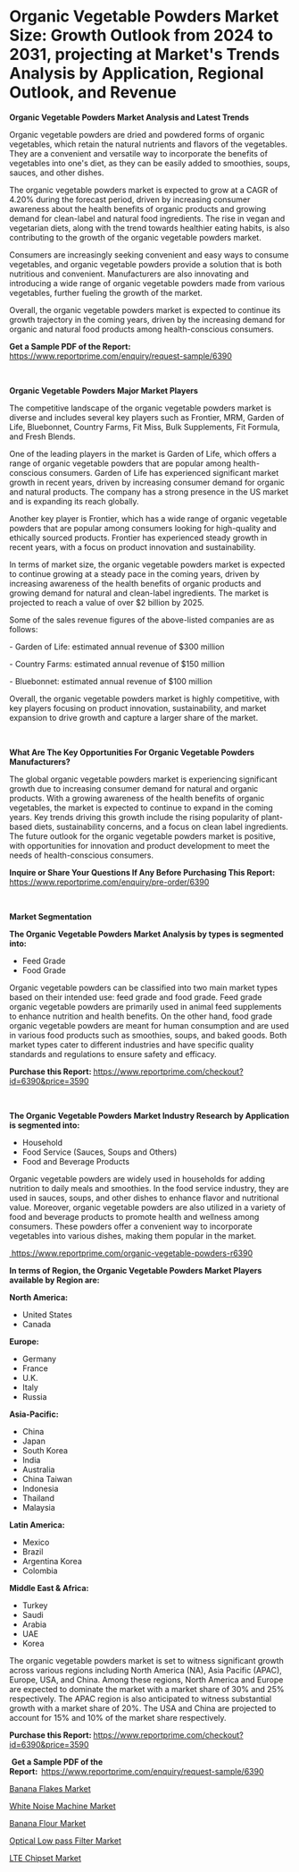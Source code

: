 <p><h1>Organic Vegetable Powders Market Size: Growth Outlook from 2024 to 2031, projecting at Market's Trends Analysis by Application, Regional Outlook, and Revenue</h1></p><p><strong>Organic Vegetable Powders Market Analysis and Latest Trends</strong></p>
<p><p>Organic vegetable powders are dried and powdered forms of organic vegetables, which retain the natural nutrients and flavors of the vegetables. They are a convenient and versatile way to incorporate the benefits of vegetables into one's diet, as they can be easily added to smoothies, soups, sauces, and other dishes.</p><p>The organic vegetable powders market is expected to grow at a CAGR of 4.20% during the forecast period, driven by increasing consumer awareness about the health benefits of organic products and growing demand for clean-label and natural food ingredients. The rise in vegan and vegetarian diets, along with the trend towards healthier eating habits, is also contributing to the growth of the organic vegetable powders market.</p><p>Consumers are increasingly seeking convenient and easy ways to consume vegetables, and organic vegetable powders provide a solution that is both nutritious and convenient. Manufacturers are also innovating and introducing a wide range of organic vegetable powders made from various vegetables, further fueling the growth of the market.</p><p>Overall, the organic vegetable powders market is expected to continue its growth trajectory in the coming years, driven by the increasing demand for organic and natural food products among health-conscious consumers.</p></p>
<p><strong>Get a Sample PDF of the Report:&nbsp;</strong> <a href="https://www.reportprime.com/enquiry/request-sample/6390">https://www.reportprime.com/enquiry/request-sample/6390</a></p>
<p>&nbsp;</p>
<p><strong>Organic Vegetable Powders Major Market Players</strong></p>
<p><p>The competitive landscape of the organic vegetable powders market is diverse and includes several key players such as Frontier, MRM, Garden of Life, Bluebonnet, Country Farms, Fit Miss, Bulk Supplements, Fit Formula, and Fresh Blends.</p><p>One of the leading players in the market is Garden of Life, which offers a range of organic vegetable powders that are popular among health-conscious consumers. Garden of Life has experienced significant market growth in recent years, driven by increasing consumer demand for organic and natural products. The company has a strong presence in the US market and is expanding its reach globally.</p><p>Another key player is Frontier, which has a wide range of organic vegetable powders that are popular among consumers looking for high-quality and ethically sourced products. Frontier has experienced steady growth in recent years, with a focus on product innovation and sustainability.</p><p>In terms of market size, the organic vegetable powders market is expected to continue growing at a steady pace in the coming years, driven by increasing awareness of the health benefits of organic products and growing demand for natural and clean-label ingredients. The market is projected to reach a value of over $2 billion by 2025.</p><p>Some of the sales revenue figures of the above-listed companies are as follows:</p><p>- Garden of Life: estimated annual revenue of $300 million</p><p>- Country Farms: estimated annual revenue of $150 million</p><p>- Bluebonnet: estimated annual revenue of $100 million</p><p>Overall, the organic vegetable powders market is highly competitive, with key players focusing on product innovation, sustainability, and market expansion to drive growth and capture a larger share of the market.</p></p>
<p>&nbsp;</p>
<p><strong>What Are The Key Opportunities For Organic Vegetable Powders Manufacturers?</strong></p>
<p><p>The global organic vegetable powders market is experiencing significant growth due to increasing consumer demand for natural and organic products. With a growing awareness of the health benefits of organic vegetables, the market is expected to continue to expand in the coming years. Key trends driving this growth include the rising popularity of plant-based diets, sustainability concerns, and a focus on clean label ingredients. The future outlook for the organic vegetable powders market is positive, with opportunities for innovation and product development to meet the needs of health-conscious consumers.</p></p>
<p><strong>Inquire or Share Your Questions If Any Before Purchasing This Report:</strong> <a href="https://www.reportprime.com/enquiry/pre-order/6390">https://www.reportprime.com/enquiry/pre-order/6390</a></p>
<p>&nbsp;</p>
<p><strong>Market Segmentation</strong></p>
<p><strong>The Organic Vegetable Powders Market Analysis by types is segmented into:</strong></p>
<p><ul><li>Feed Grade</li><li>Food Grade</li></ul></p>
<p><p>Organic vegetable powders can be classified into two main market types based on their intended use: feed grade and food grade. Feed grade organic vegetable powders are primarily used in animal feed supplements to enhance nutrition and health benefits. On the other hand, food grade organic vegetable powders are meant for human consumption and are used in various food products such as smoothies, soups, and baked goods. Both market types cater to different industries and have specific quality standards and regulations to ensure safety and efficacy.</p></p>
<p><strong>Purchase this Report:&nbsp;</strong><a href="https://www.reportprime.com/checkout?id=6390&price=3590">https://www.reportprime.com/checkout?id=6390&price=3590</a></p>
<p>&nbsp;</p>
<p><strong>The Organic Vegetable Powders Market Industry Research by Application is segmented into:</strong></p>
<p><ul><li>Household</li><li>Food Service (Sauces, Soups and Others)</li><li>Food and Beverage Products</li></ul></p>
<p><p>Organic vegetable powders are widely used in households for adding nutrition to daily meals and smoothies. In the food service industry, they are used in sauces, soups, and other dishes to enhance flavor and nutritional value. Moreover, organic vegetable powders are also utilized in a variety of food and beverage products to promote health and wellness among consumers. These powders offer a convenient way to incorporate vegetables into various dishes, making them popular in the market.</p></p>
<p><a href="https://www.reportprime.com/organic-vegetable-powders-r6390">&nbsp;https://www.reportprime.com/organic-vegetable-powders-r6390</a></p>
<p><strong>In terms of Region, the Organic Vegetable Powders Market Players available by Region are:</strong></p>
<p>
    <p> <strong> North America: </strong>
        <ul>
            <li>United States</li>
            <li>Canada</li>
        </ul>
        </p> 
    <p> <strong> Europe: </strong>
        <ul>
            <li>Germany</li>
            <li>France</li>
            <li>U.K.</li>
            <li>Italy</li>
            <li>Russia</li>
        </ul>
        </p> 
    <p> <strong> Asia-Pacific: </strong>
        <ul>
            <li>China</li>
            <li>Japan</li>
            <li>South Korea</li>
            <li>India</li>
            <li>Australia</li>
            <li>China Taiwan</li>
            <li>Indonesia</li>
            <li>Thailand</li>
            <li>Malaysia</li>
        </ul>
        </p> 
    <p> <strong> Latin America: </strong>
        <ul>
            <li>Mexico</li>
            <li>Brazil</li>
            <li>Argentina Korea</li>
            <li>Colombia</li>
        </ul>
        </p> 
    <p> <strong> Middle East & Africa: </strong>
        <ul>
            <li>Turkey</li>
            <li>Saudi</li>
            <li>Arabia</li>
            <li>UAE</li>
            <li>Korea</li>
        </ul>
    </p>
    </p>
<p><p>The organic vegetable powders market is set to witness significant growth across various regions including North America (NA), Asia Pacific (APAC), Europe, USA, and China. Among these regions, North America and Europe are expected to dominate the market with a market share of 30% and 25% respectively. The APAC region is also anticipated to witness substantial growth with a market share of 20%. The USA and China are projected to account for 15% and 10% of the market share respectively.</p></p>
<p><strong>Purchase this Report: </strong><a href="https://www.reportprime.com/checkout?id=6390&price=3590">https://www.reportprime.com/checkout?id=6390&price=3590</a></p>
<p>&nbsp;<strong>Get a Sample PDF of the Report:&nbsp;&nbsp;</strong><a href="https://www.reportprime.com/enquiry/request-sample/6390">https://www.reportprime.com/enquiry/request-sample/6390</a></p>
<p><strong></strong></p>
<p><p><a href="https://github.com/julyju69/Market-Research-Report-List-4/blob/main/banana-flakes-market.md">Banana Flakes Market</a></p><p><a href="https://www.linkedin.com/pulse/white-noise-machine-market-analysis-report-global-insights-xlrnf?trackingId=Ozi2x67dQKqqfdNtnY145Q%3D%3D">White Noise Machine Market</a></p><p><a href="https://github.com/nathandecarvalho/Market-Research-Report-List-4/blob/main/banana-flour-market.md">Banana Flour Market</a></p><p><a href="https://www.linkedin.com/pulse/strategic-insights-global-optical-low-pass-filter-market-trends-hrwqc?trackingId=287KUymSQj%2BhkkiNw%2F5ajw%3D%3D">Optical Low pass Filter Market</a></p><p><a href="https://www.linkedin.com/pulse/lte-chipset-market-analysis-report-global-insights-lbhbf?trackingId=GhL6ymAnSkSE5WMdJDwqUA%3D%3D">LTE Chipset Market</a></p></p>